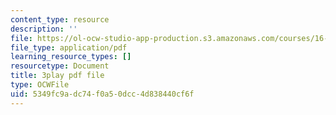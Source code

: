 ```yaml
---
content_type: resource
description: ''
file: https://ol-ocw-studio-app-production.s3.amazonaws.com/courses/16-687-private-pilot-ground-school-january-iap-2019/5349fc9adc74f0a50dcc4d838440cf6f_kiCNa95DnnE.pdf
file_type: application/pdf
learning_resource_types: []
resourcetype: Document
title: 3play pdf file
type: OCWFile
uid: 5349fc9a-dc74-f0a5-0dcc-4d838440cf6f
---
```

